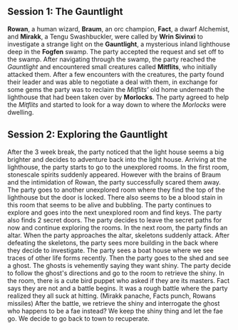 ## **Session 1: The Gauntlight**
**Rowan**, a human wizard, **Braum**, an orc champion, **Fact**, a dwarf Alchemist, and **Mirakk**, a Tengu Swashbuckler, were called by **Wrin Sivinxi** to investigate a strange light on the **Gauntlight**, a mysterious inland lighthouse deep in the **Fogfen** swamp. The party accepted the request and set off to the swamp. After navigating through the swamp, the party reached the _Gauntlight_ and encountered small creatures called **Mitflits**, who initially attacked them.
After a few encounters with the creatures, the party found their leader and was able to negotiate a deal with them, in exchange for some gems the party was to reclaim the _Mitflits'_ old home underneath the lighthouse that had been taken over by **Morlocks**.
The party agreed to help the _Mitflits_ and started to look for a way down to where the _Morlocks_ were dwelling.
## **Session 2: Exploring the Gauntlight**
After the 3 week break, the party noticed that the light house seems a big brighter and decides to adventure back into the light house. Arriving at the lighthouse, the party starts to go to the unexplored rooms. In the first room, stonescale spirits suddenly appeared. However with the brains of Braum and the intimidation of Rowan, the party successfully scared them away. The party goes to another unexplored room where they find the top of the lighthouse but the door is locked. There also seems to be a blood stain in this room that seems to be alive and bubbling. The party continues to explore and goes into the next unexplored room and find keys. The party also finds 2 secret doors. The party decides to leave the secret paths for now and continue exploring the rooms. In the next room, the party finds an altar. When the party approaches the altar, skeletons suddenly attack. After defeating the skeletons, the party sees more building in the back where they decide to investigate. The party sees a boat house where we see traces of other life forms recently. Then the party goes to the shed and see a ghost. The ghosts is vehemently saying they want shiny. The party decide to follow the ghost's directions and go to the room to retrieve the shiny. In the room, there is a cute bird puppet who asked if they are its masters. Fact says they are not and a battle begins. It was a rough battle where the party realized they all suck at hitting. (Mirakk panache, Facts punch, Rowans missiles) After the battle, we retrieve the shiny and interrogate the ghost who happens to be a fae instead? We keep the shiny thing and let the fae go. We decide to go back to town to recuperate.
